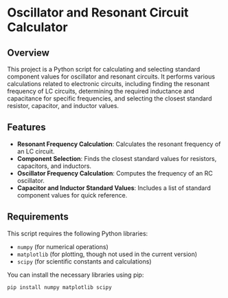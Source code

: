 # Oscillator and Resonant Circuit Calculator

## Overview

This project is a Python script for calculating and selecting standard component values for oscillator and resonant circuits. It performs various calculations related to electronic circuits, including finding the resonant frequency of LC circuits, determining the required inductance and capacitance for specific frequencies, and selecting the closest standard resistor, capacitor, and inductor values.

## Features

- **Resonant Frequency Calculation**: Calculates the resonant frequency of an LC circuit.
- **Component Selection**: Finds the closest standard values for resistors, capacitors, and inductors.
- **Oscillator Frequency Calculation**: Computes the frequency of an RC oscillator.
- **Capacitor and Inductor Standard Values**: Includes a list of standard component values for quick reference.

## Requirements

This script requires the following Python libraries:
- `numpy` (for numerical operations)
- `matplotlib` (for plotting, though not used in the current version)
- `scipy` (for scientific constants and calculations)

You can install the necessary libraries using pip:
```bash
pip install numpy matplotlib scipy
